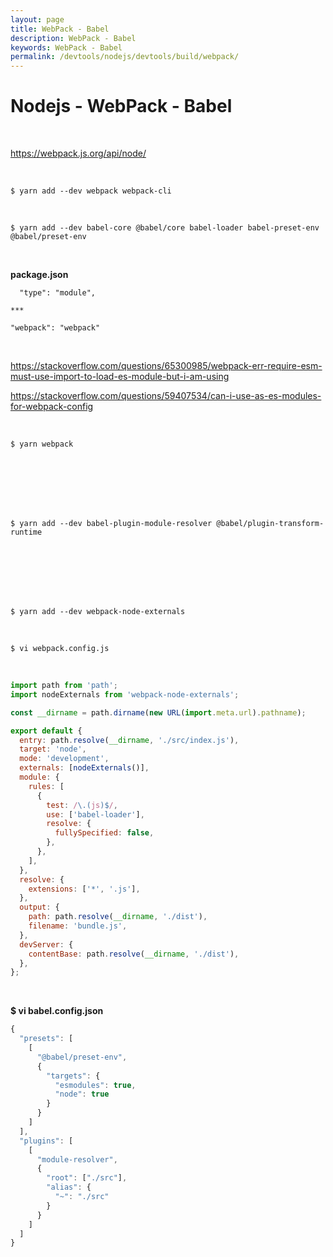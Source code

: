 ```yaml
---
layout: page
title: WebPack - Babel
description: WebPack - Babel
keywords: WebPack - Babel
permalink: /devtools/nodejs/devtools/build/webpack/
---
```


# Nodejs - WebPack - Babel

<br/>

https://webpack.js.org/api/node/

<br/>

```
$ yarn add --dev webpack webpack-cli
```

<br/>

```
$ yarn add --dev babel-core @babel/core babel-loader babel-preset-env @babel/preset-env
```

<br/>

**package.json**

```
  "type": "module",

***

"webpack": "webpack"

```

<br/>

https://stackoverflow.com/questions/65300985/webpack-err-require-esm-must-use-import-to-load-es-module-but-i-am-using

https://stackoverflow.com/questions/59407534/can-i-use-as-es-modules-for-webpack-config

<br/>

```
$ yarn webpack
```

<br/>
<br/>
<br/>
<br/>
<br/>

```
$ yarn add --dev babel-plugin-module-resolver @babel/plugin-transform-runtime
```

<br/>
<br/>
<br/>
<br/>
<br/>

```
$ yarn add --dev webpack-node-externals
```

<br/>

```
$ vi webpack.config.js
```

<br/>

```js
import path from 'path';
import nodeExternals from 'webpack-node-externals';

const __dirname = path.dirname(new URL(import.meta.url).pathname);

export default {
  entry: path.resolve(__dirname, './src/index.js'),
  target: 'node',
  mode: 'development',
  externals: [nodeExternals()],
  module: {
    rules: [
      {
        test: /\.(js)$/,
        use: ['babel-loader'],
        resolve: {
          fullySpecified: false,
        },
      },
    ],
  },
  resolve: {
    extensions: ['*', '.js'],
  },
  output: {
    path: path.resolve(__dirname, './dist'),
    filename: 'bundle.js',
  },
  devServer: {
    contentBase: path.resolve(__dirname, './dist'),
  },
};
```

<br/>

**$ vi babel.config.json**

```js
{
  "presets": [
    [
      "@babel/preset-env",
      {
        "targets": {
          "esmodules": true,
          "node": true
        }
      }
    ]
  ],
  "plugins": [
    [
      "module-resolver",
      {
        "root": ["./src"],
        "alias": {
          "~": "./src"
        }
      }
    ]
  ]
}
```

